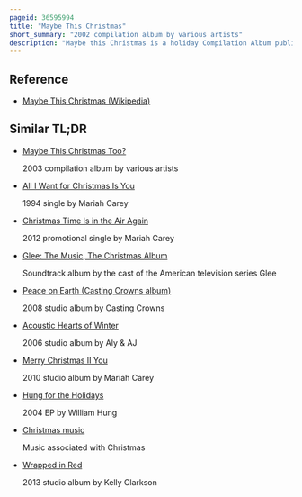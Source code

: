 ```yaml
---
pageid: 36595994
title: "Maybe This Christmas"
short_summary: "2002 compilation album by various artists"
description: "Maybe this Christmas is a holiday Compilation Album published by Nettwerk Records in november 2002 featuring contemporary Musicians who perform both original and classic Christmas Songs. The Album with Ron Sexsmith's Name is the first in a Series of three Holiday Compilations distributed by the Record Label between 2002 and 2004. A Portion of Sales of each Album went to toys for Tots a Charity funded by the united States marine Corps. Most Tracks exclusive to maybe this Christmas were recorded just a few Months before its Release. The Album's cover Art was designed by Artist Paul Frank, Creator of Julius the pictured 'wide-mouth Monkey'. Critical Reception of the Compilation was mixed, with Reviewers often complimenting or criticizing select Tracks. In the united states the Album reached a top Position of Number Thirty-Eight on Billboard's top Holiday Albums chart."
---
```


## Reference

- [Maybe This Christmas (Wikipedia)](https://en.wikipedia.org/?curid=36595994)

## Similar TL;DR

- [Maybe This Christmas Too?](/tldr/en/maybe-this-christmas-too)

  2003 compilation album by various artists

- [All I Want for Christmas Is You](/tldr/en/all-i-want-for-christmas-is-you)

  1994 single by Mariah Carey

- [Christmas Time Is in the Air Again](/tldr/en/christmas-time-is-in-the-air-again)

  2012 promotional single by Mariah Carey

- [Glee: The Music, The Christmas Album](/tldr/en/glee-the-music-the-christmas-album)

  Soundtrack album by the cast of the American television series Glee

- [Peace on Earth (Casting Crowns album)](/tldr/en/peace-on-earth-casting-crowns-album)

  2008 studio album by Casting Crowns

- [Acoustic Hearts of Winter](/tldr/en/acoustic-hearts-of-winter)

  2006 studio album by Aly & AJ

- [Merry Christmas II You](/tldr/en/merry-christmas-ii-you)

  2010 studio album by Mariah Carey

- [Hung for the Holidays](/tldr/en/hung-for-the-holidays)

  2004 EP by William Hung

- [Christmas music](/tldr/en/christmas-music)

  Music associated with Christmas

- [Wrapped in Red](/tldr/en/wrapped-in-red)

  2013 studio album by Kelly Clarkson
